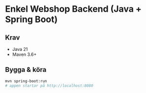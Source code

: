 # Enkel Webshop Backend (Java + Spring Boot)

## Krav
- Java 21
- Maven 3.6+

## Bygga & köra
```bash
mvn spring-boot:run
# appen startar på http://localhost:8080
